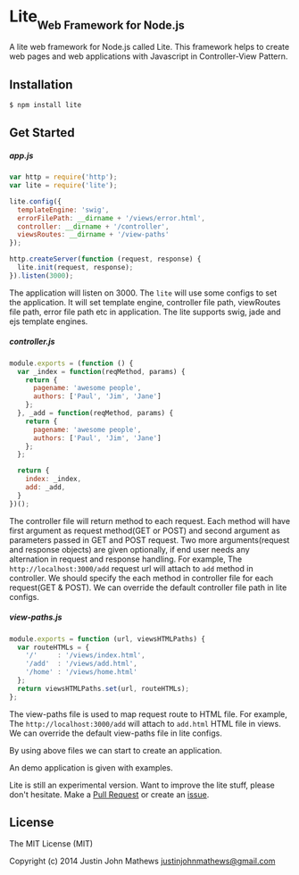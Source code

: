 Lite<sub><sub>Web Framework for Node.js</sub></sub>
=====


A lite web framework for Node.js called Lite. This framework helps to create web pages and web applications with Javascript in Controller-View Pattern.

## Installation

```bash
$ npm install lite
```

## Get Started

#####  app.js
```javascript
var http = require('http');
var lite = require('lite');

lite.config({
  templateEngine: 'swig',
  errorFilePath: __dirname + '/views/error.html',
  controller: __dirname + '/controller',
  viewsRoutes: __dirname + '/view-paths'
});

http.createServer(function (request, response) {
  lite.init(request, response);
}).listen(3000);
```

The application will listen on 3000.
The `lite` will use some configs to set the application. It will set template engine, controller file path, viewRoutes file path, error file path etc in application. The lite supports swig, jade and ejs template engines.

##### controller.js
```javascript
module.exports = (function () {
  var _index = function(reqMethod, params) {
    return {
      pagename: 'awesome people',
      authors: ['Paul', 'Jim', 'Jane']
    };
  }, _add = function(reqMethod, params) {
    return {
      pagename: 'awesome people',
      authors: ['Paul', 'Jim', 'Jane']
    };
  };

  return {
    index: _index,
    add: _add,
  }
})();
```
The controller file will return method to each request. Each method will have first argument as request method(GET or POST) and second argument as parameters passed in GET and POST request. Two more arguments(request and response objects) are given optionally, if end user needs any alternation in request and response handling.
For example, The `http://localhost:3000/add` request url will attach to `add` method in controller. We should specify the each method in controller file for each request(GET & POST).
We can override the default controller file path in lite configs.

##### view-paths.js
```javascript
module.exports = function (url, viewsHTMLPaths) {
  var routeHTMLs = {
    '/'     : '/views/index.html',
    '/add'  : '/views/add.html',
    '/home' : '/views/home.html'
  };
  return viewsHTMLPaths.set(url, routeHTMLs);
};
```
The view-paths file is used to map request route to HTML file.
For example, The `http://localhost:3000/add` will attach to `add.html` HTML file in views.
We can override the default view-paths file in lite configs.

By using above files we can start to create an application.

An demo application is given with examples.

Lite is still an experimental version.
Want to improve the lite stuff, please don't hesitate. Make a [Pull Request](https://github.com/justin-john/lite/pulls) or create an [issue](https://github.com/justin-john/lite/issues).

## License

The MIT License (MIT)

Copyright (c) 2014 Justin John Mathews <justinjohnmathews@gmail.com>